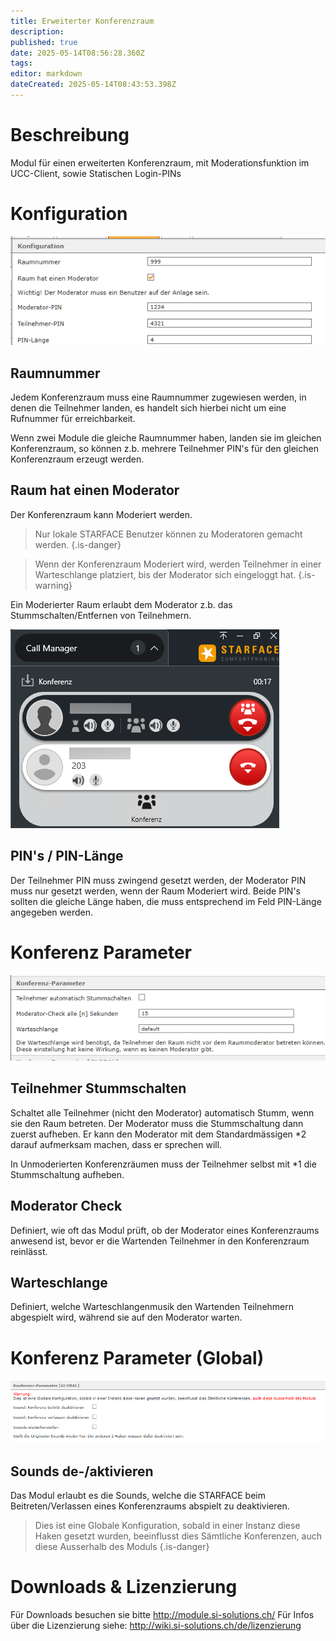 ```yaml
---
title: Erweiterter Konferenzraum
description: 
published: true
date: 2025-05-14T08:56:28.360Z
tags: 
editor: markdown
dateCreated: 2025-05-14T08:43:53.398Z
---
```


# Beschreibung
Modul für einen erweiterten Konferenzraum, mit Moderationsfunktion im UCC-Client, sowie Statischen Login-PINs
# Konfiguration

![1.png](/uploads/advanced_conference/1.png)

## Raumnummer
Jedem Konferenzraum muss eine Raumnummer zugewiesen werden, in denen die Teilnehmer landen, es handelt sich hierbei nicht um eine Rufnummer für erreichbarkeit.

Wenn zwei Module die gleiche Raumnummer haben, landen sie im gleichen Konferenzraum, so können z.b. mehrere Teilnehmer PIN's für den gleichen Konferenzraum erzeugt werden.

## Raum hat einen Moderator
Der Konferenzraum kann Moderiert werden.
> Nur lokale STARFACE Benutzer können zu Moderatoren gemacht werden.
{.is-danger}


> Wenn der Konferenzraum Moderiert wird, werden Teilnehmer in einer Warteschlange platziert, bis der Moderator sich eingeloggt hat.
{.is-warning}

Ein Moderierter Raum erlaubt dem Moderator z.b. das Stummschalten/Entfernen von Teilnehmern.

![4.png](/uploads/advanced_conference/4.png)

## PIN's / PIN-Länge
Der Teilnehmer PIN muss zwingend gesetzt werden, der Moderator PIN muss nur gesetzt werden, wenn der Raum Moderiert wird.
Beide PIN's sollten die gleiche Länge haben, die muss entsprechend im Feld PIN-Länge angegeben werden.

# Konferenz Parameter
![2.png](/uploads/advanced_conference/2.png)

## Teilnehmer Stummschalten
Schaltet alle Teilnehmer (nicht den Moderator) automatisch Stumm, wenn sie den Raum betreten.
Der Moderator muss die Stummschaltung dann zuerst aufheben. Er kann den Moderator mit dem Standardmässigen \*2 darauf aufmerksam machen, dass er sprechen will.

In Unmoderierten Konferenzräumen muss der Teilnehmer selbst mit \*1 die Stummschaltung aufheben.

## Moderator Check
Definiert, wie oft das Modul prüft, ob der Moderator eines Konferenzraums anwesend ist, bevor er die Wartenden Teilnehmer in den Konferenzraum reinlässt.

## Warteschlange
Definiert, welche Warteschlangenmusik den Wartenden Teilnehmern abgespielt wird, während sie auf den Moderator warten.

# Konferenz Parameter (Global)
![3.png](/uploads/advanced_conference/3.png)

## Sounds de-/aktivieren
Das Modul erlaubt es die Sounds, welche die STARFACE beim Beitreten/Verlassen eines Konferenzraums abspielt zu deaktivieren.

> Dies ist eine Globale Konfiguration, sobald in einer Instanz diese Haken gesetzt wurden, beeinflusst dies Sämtliche Konferenzen, auch diese Ausserhalb des Moduls 
{.is-danger}



# Downloads & Lizenzierung
Für Downloads besuchen sie bitte http://module.si-solutions.ch/
Für Infos über die Lizenzierung siehe: http://wiki.si-solutions.ch/de/lizenzierung